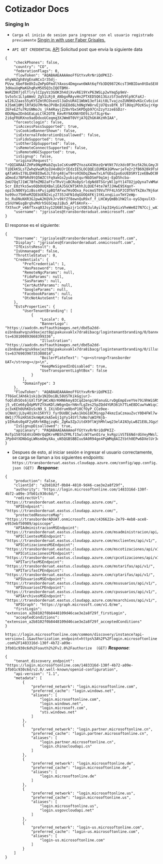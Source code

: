 

# Cotizador Docs

  

### Singing In

  

 - `Carga el inicio de sesion para ingresar con el usuario registrado previamente` [Singin in with user Faber Grisales.](%3CmxGraphModel%3E%3Croot%3E%3CmxCell%20id%3D%220%22%2F%3E%3CmxCell%20id%3D%221%22%20parent%3D%220%22%2F%3E%3CmxCell%20id%3D%222%22%20value%3D%22https%3A%2F%2Flogin.microsoftonline.com%2F1483316d-130f-4b72-a09e-3fb01c930c6d%2Foauth2%2Fv2.0%2Fauthorize%3Fclient_id%3Da2b8102f-0b84-4810-9d46-cae3e2a8f29f%26amp%3Bamp%3Bscope%3Duser.read%2520openid%2520profile%2520offline_access%26amp%3Bamp%3Bredirect_uri%3Dhttps%253A%252F%252Ftransborderuat.eastus.cloudapp.azure.com%252F%26amp%3Bamp%3Bclient-request-id%3D6c3ab0a8-24a7-4c91-9758-b5db21e81212%26amp%3Bamp%3Bresponse_mode%3Dfragment%26amp%3Bamp%3Bresponse_type%3Dcode%26amp%3Bamp%3Bx-client-SKU%3Dmsal.js.browser%26amp%3Bamp%3Bx-client-VER%3D2.38.3%26amp%3Bamp%3Bclient_info%3D1%26amp%3Bamp%3Bcode_challenge%3Dq37GBTsvBNMzWMIBvBncEL-XoElDGj2910adtUSk1kk%26amp%3Bamp%3Bcode_challenge_method%3DS256%26amp%3Bamp%3Bnonce%3D575cd5c1-ea93-4cd0-b297-280ad4fd0ee0%26amp%3Bamp%3Bstate%3DeyJpZCI6ImFhMDYyN2VkLWRhOTAtNGQxZS1hMDVmLWJhZDRlYTFkZTNlYyIsIm1ldGEiOnsiaW50ZXJhY3Rpb25UeXBlIjoicmVkaXJlY3QifX0%253D%22%20style%3D%22text%3Bhtml%3D1%3BstrokeColor%3Dnone%3BfillColor%3Dnone%3Balign%3Dcenter%3BverticalAlign%3Dmiddle%3BwhiteSpace%3Dwrap%3Brounded%3D0%3B%22%20vertex%3D%221%22%20parent%3D%221%22%3E%3CmxGeometry%20x%3D%22440%22%20y%3D%22210%22%20width%3D%22160%22%20height%3D%2260%22%20as%3D%22geometry%22%2F%3E%3C%2FmxCell%3E%3C%2Froot%3E%3C%2FmxGraphModel%3E)

- `API GET CREDENTIAL` [API](https://login.microsoftonline.com/common/GetCredentialType?mkt=es-ES)
Solicitud post que envia la siguiente data 
~~~
{
	"checkPhones": false,
	"country": "CO",
	"federationFlags": 0,
	"flowToken": "AQABAAEAAAAmoFfGtYxvRrNriQdPKIZ-ehyWAZgh8VgEnaNCxIr35dj-PUvw_6beF8e8hIuZmPpOFmdlYAxos4Dmgxwn6WAt6qfYb3DQ9872KcsT3HBIDan0tDaSEXP8ryDT9Fk8srxhgEidA10Gr_HD4I8-3dHauUqMaKGhqRxM5O5Q3sIQOTBMX-WeRZD07jdlTlrylCIpyVz3GOK3h4djXvvRE19YxP63WSLp2wYmq5p9mV-Sv5o5c1LlpAWeU_Zg51LRj0_ANbgxMAyvHn2PTXED5Q613GzzSf3odV9lp9CFaXJ-wI26J2aas55yKYSZmtRCOseoSl3aDsUR4I1WbW13ef14it8LTvajzoZUN9KOvKGcCv6civGTcyRQ0ydB3BORjvYmEuedkRbupIwbheAb4ntCP26IGsx_Vv7xURlBDQ-XJ5mK10MjlRfA5U7MrNoJPVBnIUGEOd6Lh0NgYW8rvEjU7QssBfK_bTl0UqiPOzKSujrXgnKv6HqMWx_1Lcd-2EFeEZfu7RzGNNoJs_jFA4RayjZ28vYbxSKPDgb97Cn2zyYzzeEGDzr-0DUNpw2DnbGEaLpLCtK2OTB_KmvRY9AXN6YDE9iJzf3Lgr6w-2i6qFRURXno9adDdxoUCeqmq3XJWm0T0VYjA7QZhGK4KzHhIAA",
	"forceotclogin": false,
	"isAccessPassSupported": true,
	"isCookieBannerShown": false,
	"isExternalFederationDisallowed": false,
	"isFidoSupported": true,
	"isOtherIdpSupported": false,
	"isRemoteConnectSupported": false,
	"isRemoteNGCSupported": true,
	"isSignup": false,
	"originalRequest": "rQQIARAAlZHPa9NgHMabZqu1oCsKsmMPZYozaX43KezQrWtNt7VzXdc0F3nz5k2bLGmyJF233vS0g4eJF5F58aJUkKEg04N4EISedpSBNwUdCOJp4MWOsT_A5_DhOX2_D8-TiDEkK5LsTZwhqVwaMJpIU4xBUJrIEdzIE5LOCQQEiEUMEA1GMvwrieTe2r2fB6928k9TsPD53XB6gNHtMPSCXCYT-qATaK6vI78LQhKBIOwGJLTdrg48jwT9ro9I6DqZAww7xLAfGDaIpoEoUEDSRYIzeEBwDC0RAEJ99FfMijQvZXVBOIpOVPPdsM2cwvXNPvoTjRs-aDmoEz7BPbRd9tQ5WZCtFq9akGs2yubiqtqurNbDSmF9q1mj-EpD5hcba-2mU7QqTJ1WC7BfmZMD2aFtvTRvVjuBCRo8pSrldpNd8TSGryNl1pYt14TO2jpQynaTvWMaCjUzwNPUmVjilGeA5-5cr_E0zYksSws6QbOUQXBaliEAJSGCNTSKhhJLQUEf4te7AfJJHwE95XqoY-opz3cN00Yp1zBss4PujipBQfAFxw7HsOOxa_FocmoST0VuTFF4Lh5PJCOTkVTkZAx7Nj6aCLfefKo_3Fu8_-ho99vz75HheMZQEbUEN2xLy2735J4FN1dqGUOQ4FKj1tKLxnqLLuvTmY2eWp-hc_RuDNuNXR3GJpwA2KQVkJrv9kYZf8ewnQuR9xf_f_LHCWyQmBb1hW2lu-oyG3qxulX3-z5nUYWGsgBrqhvMdrh5GSCmpJiBu5_APl6KnFx--fXthxcP_v66fTxxq03Jsy12U6Bl3qyzjr1cVQE3ulAyilkp31HyGixVheWe027N7Ccj_wA1",
	"username": "jgrisales@transborderaduat.onmicrosoft.com"
}
~~~
El response es el siguiente:
~~~
{
	"Username": "jgrisales@transborderaduat.onmicrosoft.com",
	"Display": "jgrisales@transborderaduat.onmicrosoft.com",
	"IfExistsResult": 0,
	"IsUnmanaged": false,
	"ThrottleStatus": 0,
	"Credentials": {
		"PrefCredential": 1,
		"HasPassword": true,
		"RemoteNgcParams": null,
		"FidoParams": null,
		"SasParams": null,
		"CertAuthParams": null,
		"GoogleParams": null,
		"FacebookParams": null,
		"OtcNotAutoSent": false
	},
	"EstsProperties": {
		"UserTenantBranding": [
			{
				"Locale": 0,
				"BannerLogo": "https://aadcdn.msftauthimages.net/dbd5a2dd-oibn8aahvqzuk9axjezt8gipakuxvaklx7dra8ibacg/logintenantbranding/0/bannerlogo?ts=638100893668399336",
				"Illustration": "https://aadcdn.msftauthimages.net/dbd5a2dd-oibn8aahvqzuk9axjezt8gipakuxvaklx7dra8ibacg/logintenantbranding/0/illustration?ts=637690390735308014",
				"BoilerPlateText": "<p><strong>Transborder UAT</strong></p>\n",
				"KeepMeSignedInDisabled": true,
				"UseTransparentLightBox": false
			}
		],
		"DomainType": 3
	},
	"FlowToken": "AQABAAEAAAAmoFfGtYxvRrNriQdPKIZ-7T6GoCJAh6k1skiQv1N2DoiBL58USTKikGgjurJ-foQldh5Os6jGXlfSPjWCxNUrKHN6kmy83Cqd2enpi9FanuGLrvDgEmpEveYVe79i9hWiGRS9-j5_vECe66yQdpMVFZYXoKDlzW6gnQorhNnfLgZes25pZQd4YUR361h7TLmE8DCuwYwWiqcIR0oeO4l17wgSilsR01NNbiyJHEN2uEVSGtknHbxDM0QCkMssUU9n2memjF9aCEn4trBGBlVNrm61N_Asl9uzPrJtPXSssjoBOHhsWeS06B4yF7deKylXqaHguvJ9gXH9uFKw-zc3xKEh0UhKDsScN9_S_IXiVDdrum9bnP10CfOyP_CCe9ee-sCNmXjjLby4OiXn15KYYJ_fyrDUdBCjwAs1kbG18CMingp74kmzIaCzmauZvcY0D4FWl7w-0W1j77hiHXS6IknWpKzkA5eGjIgYy14SYl7oNo7uWIFNjb-y1EHu6s0g4F2y6RrhKBgjzqKc_ZgKw3ZpJitdX9flWjhMhlwq23elA1N3yLwBZ1E8LJGgzSmNu7PdBrnF6gjWjigBEGIcr5P93i4vB1NVgsMi7YaEdwNKAtSoVWaMcQURRw_4894K6slpOlGCTWbABeSqNuLgIAA",
	"IsSignupDisallowed": true,
	"apiCanary": "PAQABAAEAAAAmoFfGtYxvRrNriQdPKIZ-RoTp1507GE4VzOH0rQqDKreMB5hZFMLf15wlcW7twnO1rw_kvRgziVSTE6NdrdGVeyMWslJgFMbc_UohQY5zMBwtvY69CZVBXtl3PSEKV-JPp04YXDNbGgLWNsmOmyXAu_uN5QGBSBBIuu9A0R94ge4PqWMq8AIZtbth0EPw6DXelUr3cHPkwxNMIhBGB26Sa0GVkUKZVNnK7AH1aD5wZSAA"
}
~~~ 
- Despues de esto, al iniciar sesión e ingresar el usuario correctamente, se carga se llaman a los siguientes endpoints:
`https://transborderuat.eastus.cloudapp.azure.com/config/app.config.json (GET) `
***Response***:
~~~
{
	"production": false,
	"clientId": "a2b8102f-0b84-4810-9d46-cae3e2a8f29f",
	"authority": "https://login.microsoftonline.com/1483316d-130f-4b72-a09e-3fb01c930c6d/",
	"redirectUrl": "https://transborderuat.eastus.cloudapp.azure.com/",
	"APIEndpoint": "https://transborderuat.eastus.cloudapp.azure.com/",
	"protectedResourceMap": "https://transborderADUAT.onmicrosoft.com/c436622e-2e79-4eb8-ace8-e953ebf50989/apiscope",
	"APIAdministracionMSEndpoint": "https://transborderuat.eastus.cloudapp.azure.com/msadministracion/api/v1/",
	"APIClientesMSEndpoint": "https://transborderuat.eastus.cloudapp.azure.com/msclientes/api/v1/",
	"APICotizacionesMSEndpoint": "https://transborderuat.eastus.cloudapp.azure.com/mscotizaciones/api/v1/",
	"APICotizacionesCPEndpoint": "https://transborderuat.eastus.cloudapp.azure.com/cpcotizaciones/api/v1/",
	"APITarifasMSEndpoint": "https://transborderuat.eastus.cloudapp.azure.com/mstarifas/api/v1/",
	"APITarifasCPEndpoint": "https://transborderuat.eastus.cloudapp.azure.com/cptarifas/api/v1/",
	"APIUsuariosMSEndpoint": "https://transborderuat.eastus.cloudapp.azure.com/msusuarios/api/v1/",
	"APIUsuariosCPEndpoint": "https://transborderuat.eastus.cloudapp.azure.com/cpusuarios/api/v1/",
	"APIArchivosMSEndpoint": "https://transborderuat.eastus.cloudapp.azure.com/msarchivos/api/v1/",
	"APIGraph": "https://graph.microsoft.com/v1.0/me",
	"firstLogin": "extension_a2b8102f0b8448109d46cae3e2a8f29f_firstLogin",
	"acceptedConditions": "extension_a2b8102f0b8448109d46cae3e2a8f29f_acceptedConditions"
}
~~~
`https://login.microsoftonline.com/common/discovery/instance?api-version=1.1&authorization_endpoint=https%3A%2F%2Flogin.microsoftonline.com%2F1483316d-130f-4b72-a09e-3fb01c930c6d%2Foauth2%2Fv2.0%2Fauthorize  (GET)`
***Response***:
~~~
{
	"tenant_discovery_endpoint": "https://login.microsoftonline.com/1483316d-130f-4b72-a09e-3fb01c930c6d/v2.0/.well-known/openid-configuration",
	"api-version": "1.1",
	"metadata": [
		{
			"preferred_network": "login.microsoftonline.com",
			"preferred_cache": "login.windows.net",
			"aliases": [
				"login.microsoftonline.com",
				"login.windows.net",
				"login.microsoft.com",
				"sts.windows.net"
			]
		},
		{
			"preferred_network": "login.partner.microsoftonline.cn",
			"preferred_cache": "login.partner.microsoftonline.cn",
			"aliases": [
				"login.partner.microsoftonline.cn",
				"login.chinacloudapi.cn"
			]
		},
		{
			"preferred_network": "login.microsoftonline.de",
			"preferred_cache": "login.microsoftonline.de",
			"aliases": [
				"login.microsoftonline.de"
			]
		},
		{
			"preferred_network": "login.microsoftonline.us",
			"preferred_cache": "login.microsoftonline.us",
			"aliases": [
				"login.microsoftonline.us",
				"login.usgovcloudapi.net"
			]
		},
		{
			"preferred_network": "login-us.microsoftonline.com",
			"preferred_cache": "login-us.microsoftonline.com",
			"aliases": [
				"login-us.microsoftonline.com"
			]
		}
	]
}
~~~